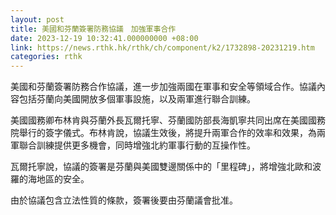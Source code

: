 ```yaml
---
layout: post
title: 美國和芬蘭簽署防務協議　加強軍事合作
date: 2023-12-19 10:32:41.000000000 +08:00
link: https://news.rthk.hk/rthk/ch/component/k2/1732898-20231219.htm
categories: rthk
---
```


美國和芬蘭簽署防務合作協議，進一步加強兩國在軍事和安全等領域合作。協議內容包括芬蘭向美國開放多個軍事設施，以及兩軍進行聯合訓練。

美國國務卿布林肯與芬蘭外長瓦爾托寧、芬蘭國防部長海凱寧共同出席在美國國務院舉行的簽字儀式。布林肯說，協議生效後，將提升兩軍合作的效率和效果，為兩軍聯合訓練提供更多機會，同時增強北約軍事行動的互操作性。

瓦爾托寧說，協議的簽署是芬蘭與美國雙邊關係中的「里程碑」，將增強北歐和波羅的海地區的安全。

由於協議包含立法性質的條款，簽署後要由芬蘭議會批准。
